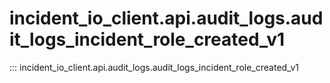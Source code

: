 # incident_io_client.api.audit_logs.audit_logs_incident_role_created_v1

::: incident_io_client.api.audit_logs.audit_logs_incident_role_created_v1